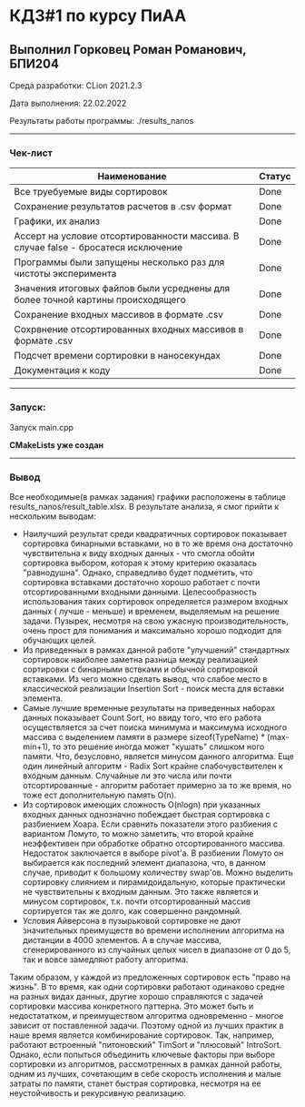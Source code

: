 # КДЗ#1 по курсу ПиАА
## Выполнил Горковец Роман Романович, БПИ204
Среда разработки: CLion 2021.2.3

Дата выполнения: 22.02.2022

Результаты работы программы: ./results_nanos

***
### Чек-лист

Наименование | Статус
----- | -----
Все труебуемые виды сортировок | Done
Сохранение результатов расчетов в .csv формат | Done
Графики, их анализ | Done
Ассерт на условие отсортированности массива. В случае false - бросатеся исключение | Done
Программы были запущены несколько раз для чистоты эксперимента | Done
Значения итоговых файлов были усреднены для более точной картины происходящего | Done
Сохранение входных массивов в формате .csv | Done
Сохрвнение отсортированных входных массивов в формате .csv | Done
Подсчет времени сортировки в наносекундах | Done
Документация к коду | Done


***
### Запуск:
Запуск main.cpp

**СMakeLists уже создан**

***
### Вывод
Все необходимые(в рамках задания) графики расположены в таблице results_nanos/result_table.xlsx. В результате анализа, я смог прийти к нескольким выводам:
- Наилучший результат среди квадратичных сортировок показывает сортировка бинарными вставками, но в то же время она достаточно чувствительна к виду входных данных - 
что смогла обойти сортировка выбором, которая к этому критерию оказалась "равнодушна". Однако, справедливо будет подметить, что сортировка вставками достаточно хорошо работает с почти отсортированными входными данными. Целесообразность использования таких сортировок определяется размером входных данных ( лучше - меньше) и временем, выделяемым на решение задачи. Пузырек, несмотря на свою ужасную производительность, очень прост для понимания и максимально хорошо подходит для обучающих целей.
- Из приведенных в рамках данной работе "улучшений" стандартных сортировок наиболее заметна разница между реализацией сортировки с бинарными вствками и обычной сортировкой вставками. Из чего можно сделать вывод, что слабое место в классической реализации Insertion Sort - поиск места для вставки элемента.
- Самые лучшие временные результаты на приведенных наборах данных показывает Count Sort, но ввиду того, что его работа осуществляется за счет поиска минимума и максимума исходного массива с выделением памяти в размере  sizeof(TypeName) * (max-min+1), то это решение иногда может "кушать" слишком ного памяти. Что, безусловно, является минусом данного алгоритма. Еще один линейный алгоритм - Radix Sort крайне слабочувствителен к входным данным. Случайные ли это числа или почти отсортированные - алгоритм работает примерно за то же время, но тоже ест дополнительную память O(n).
- Из сортировок имеющих сложность O(nlogn) при указанных входных данных однозначно побеждает быстрая сортировка с разбиением Хоара. Если сравнить показатели этого разбиения с вариантом Ломуто, то можно заметить, что второй крайне неэффективен при обработке обратно отсортированного массива. Недостаток заключается в выборе pivot'а. В разбиении Ломуто он выбирается как последний элемент диапазона, что, в данном случае, приводит к большому количеству swap'ов. Можно выделить сортировку слиянием и пирамидоидальную, которые практически не чувствительны к входным данным. Это также является и минусом сортировок, т.к. почти отсортированный массив сортируется так же долго, как совершенно рандомный.
- Условия Айверсона в пузырьковой сортировке не дают значительных преимуществ во времени исполнении алгоритма на дистанции в 4000 элементов. А в случае массива, сгенерированного из случайных целых чисел в диапазоне от 0 до 5, так и вовсе замедляют работу алгоритма.

Таким образом, у каждой из предложенных сортировок есть "право на жизнь". В то время, как одни сортировки работают одинаково средне на разных видах данных, другие хорошо справляются с задачей сортировки массива конкретного паттерна. Это может быть и недостататком, и преимуществом алгоритма одновременно - многое зависит от поставленной задачи. Поэтому одной из лучших практик в наше время является комбинирование сортировок. Так, например, работают встроенный "питоновский" TimSort и "плюсовый" IntroSort. Однако, если попыться объединить ключевые факторы при выборе сортировки из алгоритмов, рассмотренных в рамках данной работы, одним из лучших, сочетающим в себе скорость исполнения и малые затраты по памяти, станет быстрая сортировка, несмотря на ее неустойчивость и рекурсивную реализацию.
